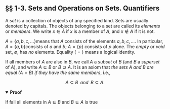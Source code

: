 ## §§ 1-3. Sets and Operations on Sets. Quantifiers

A *set* is a collection of objects of any specified kind. Sets are usually denoted by capitals. The objects belonging to a set are called its *elements* or *members*. We write $x\in A​$ if $x​$ is a member of $A​$, and $x \notin A​$ if it is not.

$A=\{ a,b,c,... \}​$ means that $A​$ consists of the elements $a, b, c, ...​$. In particular, $A = \{a,b\}​$ consists of $a​$ and $b​$; $A=\{p\}​$ consists of $p​$ alone. The *empty* or *void* set, $\emptyset​$, has *no* elements. Equality ($=​$) means a logical identity.

If all members of $A$ are also in $B$, we call $A$ a *subset* of $B$ (and $B$ a *superset* of $A$), and write $A \subseteq B$ or $B \supseteq A$. It is an axiom that *the sets $A$ and $B$ are equal $(A=B)$ if they have the same members*, i.e.,

$$
A\subseteq B \;\; and \;\; B \subseteq A.
$$

<details open>
<summary><b>Proof</b><summary>

If fall all elements in $A \subseteq B$ and $B\subseteq A$ is true

</detais>


